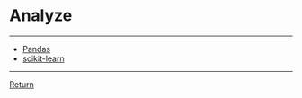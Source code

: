 # Analyze

---

- [Pandas](https://pandas.pydata.org/docs/)
- [scikit-learn](https://scikit-learn.org/stable/tutorial/index.html)

---

[Return](./../MachineLearning.md)
